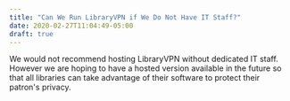 ```yaml
---
title: "Can We Run LibraryVPN if We Do Not Have IT Staff?"
date: 2020-02-27T11:04:49-05:00
draft: true
---
```


We would not recommend hosting LibraryVPN without dedicated IT staff. However we are hoping to have a hosted version available in the future so that all libraries can take advantage of their software to protect their patron's privacy.